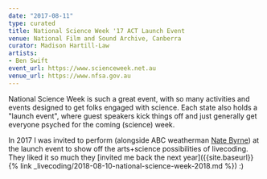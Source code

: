 ```yaml
---
date: "2017-08-11"
type: curated
title: National Science Week '17 ACT Launch Event
venue: National Film and Sound Archive, Canberra
curator: Madison Hartill-Law
artists:
- Ben Swift
event_url: https://www.scienceweek.net.au
venue_url: https://www.nfsa.gov.au
---
```


National Science Week is such a great event, with so many activities and events
designed to get folks engaged with science. Each state also holds a "launch
event", where guest speakers kick things off and just generally get everyone
psyched for the coming (science) week.

In 2017 I was invited to perform (alongside ABC weatherman [Nate
Byrne](https://twitter.com/SciNate)) at the launch event to show off the
arts+science possibilities of livecoding. They liked it so much they [invited me
back the next year]({{site.baseurl}}{% link
_livecoding/2018-08-10-national-science-week-2018.md %}) :)
